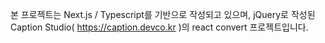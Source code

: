 본 프로젝트는 Next.js / Typescript를 기반으로 작성되고 있으며,
jQuery로 작성된 Caption Studio( https://caption.devco.kr )의 react convert 프로젝트입니다.

